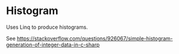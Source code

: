 # Histogram
Uses Linq to produce histograms.

See https://stackoverflow.com/questions/926067/simple-histogram-generation-of-integer-data-in-c-sharp

